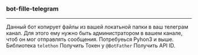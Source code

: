 ### bot-fille-telegram
---
Данный бот копирует файлы из вашей локатьной папки в ваш телеграм канал. Для этого ему нужно быть администратором в вашем канале, чтоб он мог отправлять сообщения.
Потребуеься Pyhon3 и выше.
Библиотека `telethon`
Получить Токен у `@BotFather`
Получить API ID.
